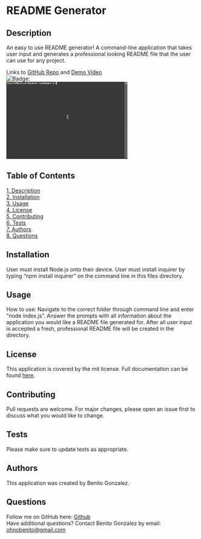 # **README Generator**

## Description 
An easy to use README generator! A command-line application that takes user input and generates a professional looking README file that the user can use for any project.

Links to [GitHub Repo](https://www.github.com/ohnobenito/readmegen) and [Demo Video](https://drive.google.com/file/d/1lXFgUJJWpE2dNom9hp4f1KcV6YjWlFRo/view?usp=sharing)<br>
![Badge:](https://img.shields.io/badge/License-mit-brightgreen)<br>
![Application Demo Gif:](/images/rmg.gif)<br>

## Table of Contents
[1. Description](#Description)<br>
[2. Installation](#Installation)<br>
[3. Usage](#Usage)<br>
[4. License](License)<br>
[5. Contributing](#Contributing)<br>
[6. Tests](#Tests)<br>
[7. Authors](#Authors)<br>
[8. Questions](#Questions)<br>

  
## Installation 
User must install Node.js onto their device. User must install inquirer by typing  “npm install inquirer” on the command line in this files directory.

## Usage 
How to use: Navigate to the correct folder through command line and enter “node index.js”. Answer the prompts with all information about the application you would like a README file generated for. After all user input is accepted a fresh, professional README file will be created in the directory.

## License
This application is covered by the mit license. Full documentation can be found [here](https://choosealicense.com/licenses/mit).

## Contributing
Pull requests are welcome. For major changes, please open an issue first to discuss what you would like to change.

## Tests
Please make sure to update tests as appropriate.

## Authors
This application was created by Benito Gonzalez.

## Questions
Follow me on GitHub here: [Github](https://www.github.com/Ohnobenito)<br>
Have additional questions? Contact Benito Gonzalez by email: ohnobenito@gmail.com

